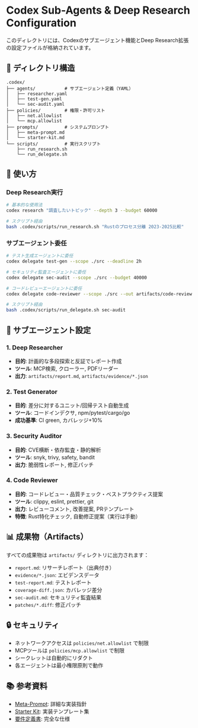 # Codex Sub-Agents & Deep Research Configuration

このディレクトリには、Codexのサブエージェント機能とDeep Research拡張の設定ファイルが格納されています。

## 📁 ディレクトリ構造

```
.codex/
├── agents/           # サブエージェント定義（YAML）
│   ├── researcher.yaml
│   ├── test-gen.yaml
│   └── sec-audit.yaml
├── policies/         # 権限・許可リスト
│   ├── net.allowlist
│   └── mcp.allowlist
├── prompts/          # システムプロンプト
│   ├── meta-prompt.md
│   └── starter-kit.md
└── scripts/          # 実行スクリプト
    ├── run_research.sh
    └── run_delegate.sh
```

## 🚀 使い方

### Deep Research実行

```bash
# 基本的な使用法
codex research "調査したいトピック" --depth 3 --budget 60000

# スクリプト経由
bash .codex/scripts/run_research.sh "Rustのプロセス分離 2023-2025比較"
```

### サブエージェント委任

```bash
# テスト生成エージェントに委任
codex delegate test-gen --scope ./src --deadline 2h

# セキュリティ監査エージェントに委任
codex delegate sec-audit --scope ./src --budget 40000

# コードレビューエージェントに委任
codex delegate code-reviewer --scope ./src --out artifacts/code-review.md

# スクリプト経由
bash .codex/scripts/run_delegate.sh sec-audit
```

## 🔧 サブエージェント設定

### 1. Deep Researcher
- **目的**: 計画的な多段探索と反証でレポート作成
- **ツール**: MCP検索, クローラー, PDFリーダー
- **出力**: `artifacts/report.md`, `artifacts/evidence/*.json`

### 2. Test Generator
- **目的**: 差分に対するユニット/回帰テスト自動生成
- **ツール**: コードインデクサ, npm/pytest/cargo/go
- **成功基準**: CI green, カバレッジ+10%

### 3. Security Auditor
- **目的**: CVE横断・依存監査・静的解析
- **ツール**: snyk, trivy, safety, bandit
- **出力**: 脆弱性レポート, 修正パッチ

### 4. Code Reviewer
- **目的**: コードレビュー・品質チェック・ベストプラクティス提案
- **ツール**: clippy, eslint, prettier, git
- **出力**: レビューコメント, 改善提案, PRテンプレート
- **特徴**: Rust特化チェック, 自動修正提案（実行は手動）

## 📊 成果物（Artifacts）

すべての成果物は `artifacts/` ディレクトリに出力されます：

- `report.md`: リサーチレポート（出典付き）
- `evidence/*.json`: エビデンスデータ
- `test-report.md`: テストレポート
- `coverage-diff.json`: カバレッジ差分
- `sec-audit.md`: セキュリティ監査結果
- `patches/*.diff`: 修正パッチ

## 🔒 セキュリティ

- ネットワークアクセスは `policies/net.allowlist` で制限
- MCPツールは `policies/mcp.allowlist` で制限
- シークレットは自動的にリダクト
- 各エージェントは最小権限原則で動作

## 📚 参考資料

- [Meta-Prompt](.codex/prompts/meta-prompt.md): 詳細な実装指針
- [Starter Kit](.codex/prompts/starter-kit.md): 実装テンプレート集
- [要件定義書](../docs/codex-subagents-deep-research.md): 完全な仕様

